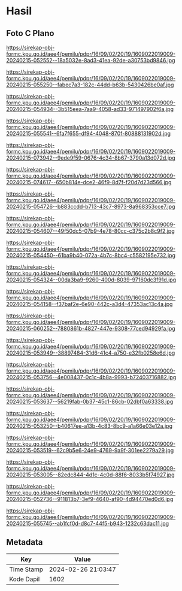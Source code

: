 # Hasil

## Foto C Plano

https://sirekap-obj-formc.kpu.go.id/aee4/pemilu/pdpr/16/09/02/20/19/1609022019009-20240215-052552--18a5032e-8ad3-41ea-92de-a30753bd9846.jpg

https://sirekap-obj-formc.kpu.go.id/aee4/pemilu/pdpr/16/09/02/20/19/1609022019009-20240215-055250--fabec7a3-182c-44dd-b63b-5430426be0af.jpg

https://sirekap-obj-formc.kpu.go.id/aee4/pemilu/pdpr/16/09/02/20/19/1609022019009-20240215-054934--3b515eea-7aa9-4058-ad33-971497902f6a.jpg

https://sirekap-obj-formc.kpu.go.id/aee4/pemilu/pdpr/16/09/02/20/19/1609022019009-20240215-055541--6fa7f655-df94-4048-870f-80888131902d.jpg

https://sirekap-obj-formc.kpu.go.id/aee4/pemilu/pdpr/16/09/02/20/19/1609022019009-20240215-073942--9ede9f59-0676-4c34-8b67-3790a13d072d.jpg

https://sirekap-obj-formc.kpu.go.id/aee4/pemilu/pdpr/16/09/02/20/19/1609022019009-20240215-074617--650b814e-dce2-46f9-8d7f-f20d7d23d566.jpg

https://sirekap-obj-formc.kpu.go.id/aee4/pemilu/pdpr/16/09/02/20/19/1609022019009-20240215-054726--b883ccdd-b713-43c7-8973-8a968353cce7.jpg

https://sirekap-obj-formc.kpu.go.id/aee4/pemilu/pdpr/16/09/02/20/19/1609022019009-20240215-054607--49f50dc5-07b9-4e78-80cc-c375c2b8c9f2.jpg

https://sirekap-obj-formc.kpu.go.id/aee4/pemilu/pdpr/16/09/02/20/19/1609022019009-20240215-054450--61ba9b40-072a-4b7c-8bc4-c5582195e732.jpg

https://sirekap-obj-formc.kpu.go.id/aee4/pemilu/pdpr/16/09/02/20/19/1609022019009-20240215-054324--00da3ba9-9260-400d-8039-97160dc3f91d.jpg

https://sirekap-obj-formc.kpu.go.id/aee4/pemilu/pdpr/16/09/02/20/19/1609022019009-20240215-054158--f37baf2e-6e90-442c-a3d4-47353ac13c4a.jpg

https://sirekap-obj-formc.kpu.go.id/aee4/pemilu/pdpr/16/09/02/20/19/1609022019009-20240215-060252--7880861b-4827-447e-9308-77ced94929fa.jpg

https://sirekap-obj-formc.kpu.go.id/aee4/pemilu/pdpr/16/09/02/20/19/1609022019009-20240215-053949--38897484-31d6-41c4-a750-e32fb0258e6d.jpg

https://sirekap-obj-formc.kpu.go.id/aee4/pemilu/pdpr/16/09/02/20/19/1609022019009-20240215-053756--4e008437-0c1c-4b8a-9993-b72403716882.jpg

https://sirekap-obj-formc.kpu.go.id/aee4/pemilu/pdpr/16/09/02/20/19/1609022019009-20240215-053637--56219fab-0b37-45c1-86cb-02dbf0a63338.jpg

https://sirekap-obj-formc.kpu.go.id/aee4/pemilu/pdpr/16/09/02/20/19/1609022019009-20240215-053250--b40617ee-a13b-4c83-8bc9-a1a66e03e12a.jpg

https://sirekap-obj-formc.kpu.go.id/aee4/pemilu/pdpr/16/09/02/20/19/1609022019009-20240215-053519--62c9b5e6-24e9-4769-9a9f-301ee2279a29.jpg

https://sirekap-obj-formc.kpu.go.id/aee4/pemilu/pdpr/16/09/02/20/19/1609022019009-20240215-053005--82edc844-4d1c-4c0d-88f6-8033b5f74927.jpg

https://sirekap-obj-formc.kpu.go.id/aee4/pemilu/pdpr/16/09/02/20/19/1609022019009-20240215-052736--911813b7-3ef9-4640-af90-4d94470ed0d6.jpg

https://sirekap-obj-formc.kpu.go.id/aee4/pemilu/pdpr/16/09/02/20/19/1609022019009-20240215-055745--ab1fcf0d-d8c7-44f5-b943-1232c63dac11.jpg


## Metadata

| Key        | Value               |
| ---------- | ------------------- |
| Time Stamp | 2024-02-26 21:03:47 |
| Kode Dapil | 1602                |



